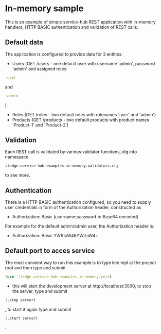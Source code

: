 # In-memory sample

This is an example of simple service-hub REST application with in-memory handlers,
HTTP BASIC authentication and validation of REST calls.

## Default data
The application is configured to provide data for 3 entities: 

* Users (GET /users - one default user with username 'admin', password 'admin' and assigned roles: 

```clojure
:user
``` 

and 

```clojure
:admin
```

)
* Roles (GET /roles - two default roles with rolenames 'user' and 'admin')
* Products (GET /products - two default products with product names 'Product-1' and 'Product-2')

## Validation

Each REST call is validated by various validator functions, dig into namespace 
```clojure
itedge.service-hub-examples.in-memory.validators.clj
``` 
to see more.

## Authentication

There is a HTTP BASIC authentication configured, so you need to supply user credentials in form of the Authorization header, constructed as

* Authorization: Basic (username:password => Base64 encoded)

For example for the default admin/admin user, the Authorization header is:

* Authorization: Basic YWRtaW46YWrtaW4=

## Default port to acces service  

The most convient way to run this example is to type lein repl at the project root and then type and submit 
```clojure
(use 'itedge.service-hub-examples.in-memory.core)
``` 
- this will start the development server at http://localhost:3000,
to stop the server, type and submit 

```clojure
(.stop server)
```

, to start it again type and submit 

```clojure
(.start server)
```

.
